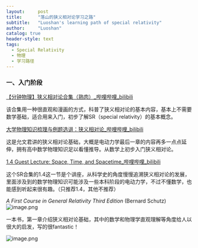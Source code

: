 ```yaml
---
layout:     post
title:      "落山的狭义相对论学习之路"
subtitle:   "Luoshan's learning path of special relativity"
author:     "Luoshan"
catalog: true
header-style: text
tags:
  - Special Relativity
  - 物理
  - 学习路径
---
```


### 一、入门阶段


[【分钟物理】狭义相对论合集（熟肉）_哔哩哔哩_bilibili](https://www.bilibili.com/video/BV1wW411X7hL/?spm_id_from=333.337.search-card.all.click&vd_source=25ceebc83776887bec7f294c67ff630f)

该合集用一种很直观和漫画的方式，科普了狭义相对论的基本内容，基本上不需要数学基础，适合用来入门，初步了解SR（special relativity）的基本概念。

[大学物理知识梳理与例题选讲：狭义相对论_哔哩哔哩_bilibili](https://www.bilibili.com/video/BV1nx41137dm/?spm_id_from=333.337.search-card.all.click&vd_source=25ceebc83776887bec7f294c67ff630f)

这是允文君讲的狭义相对论基础，大概是电动力学最后一章的内容再多一点点延伸，拥有高中数学物理知识足以看懂推导。从数学上初步入门狭义相对论。

[1.4 Guest Lecture: Space, Time, and Spacetime_哔哩哔哩_bilibili](https://www.bilibili.com/video/BV1WT4y1R735?spm_id_from=333.788.videopod.episodes&vd_source=25ceebc83776887bec7f294c67ff630f&p=4)

这个SR合集的1.4这一节是个讲座，从科学史的角度慢慢追溯狭义相对论的发展，里面涉及到的数学物理知识可能涉及一些本科阶段的电动力学，不过不懂数学，也能感到听起来很有趣。（只推荐1.4，其他不推荐）

*A First Course in General Relativity Third Edition* (Bernard Schutz) 
![image.png](https://cdn.jsdelivr.net/gh/xunluoshan/xunluoshan.github.io@master/img/attachment/a_first_course_in_GR.png)

一本书，第一章介绍狭义相对论基础，其中的数学和物理学直观理解等角度给人以很大的启发，写的很fantastic！


![image.png](https://cdn.jsdelivr.net/gh/xunluoshan/xunluoshan.github.io@master/img/attachment/SRc1.png)
